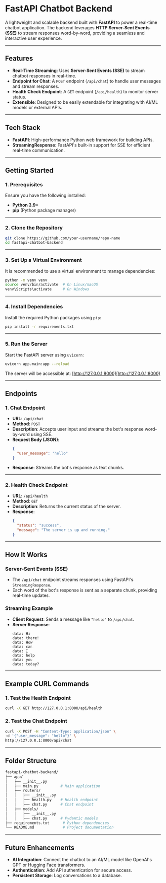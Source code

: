 
# **FastAPI Chatbot Backend**

A lightweight and scalable backend built with **FastAPI** to power a real-time chatbot application. The backend leverages **HTTP Server-Sent Events (SSE)** to stream responses word-by-word, providing a seamless and interactive user experience.

---

## **Features**
- **Real-Time Streaming**: Uses **Server-Sent Events (SSE)** to stream chatbot responses in real-time.
- **Endpoint for Chat**: A `POST` endpoint (`/api/chat`) to handle user messages and stream responses.
- **Health Check Endpoint**: A `GET` endpoint (`/api/health`) to monitor server status.
- **Extensible**: Designed to be easily extendable for integrating with AI/ML models or external APIs.

---

## **Tech Stack**
- **FastAPI**: High-performance Python web framework for building APIs.
- **StreamingResponse**: FastAPI's built-in support for SSE for efficient real-time communication.

---

## **Getting Started**

### **1. Prerequisites**
Ensure you have the following installed:
- **Python 3.9+**
- **pip** (Python package manager)

---

### **2. Clone the Repository**
```bash
git clone https://github.com/your-username/repo-name
cd fastapi-chatbot-backend
```

---

### **3. Set Up a Virtual Environment**
It is recommended to use a virtual environment to manage dependencies:

```bash
python -m venv venv
source venv/bin/activate  # On Linux/macOS
venv\Scripts\activate     # On Windows
```

---

### **4. Install Dependencies**
Install the required Python packages using `pip`:

```bash
pip install -r requirements.txt
```

---

### **5. Run the Server**
Start the FastAPI server using `uvicorn`:

```bash
uvicorn app.main:app --reload
```

The server will be accessible at: [http://127.0.0.1:8000](http://127.0.0.1:8000)

---

## **Endpoints**

### **1. Chat Endpoint**
- **URL**: `/api/chat`
- **Method**: `POST`
- **Description**: Accepts user input and streams the bot's response word-by-word using SSE.
- **Request Body (JSON)**:
  ```json
  {
    "user_message": "hello"
  }
  ```
- **Response**: Streams the bot's response as text chunks.

---

### **2. Health Check Endpoint**
- **URL**: `/api/health`
- **Method**: `GET`
- **Description**: Returns the current status of the server.
- **Response**:
  ```json
  {
    "status": "success",
    "message": "The server is up and running."
  }
  ```

---

## **How It Works**

### **Server-Sent Events (SSE)**
- The `/api/chat` endpoint streams responses using FastAPI's `StreamingResponse`.
- Each word of the bot's response is sent as a separate chunk, providing real-time updates.

### **Streaming Example**
- **Client Request**: Sends a message like `"hello"` to `/api/chat`.
- **Server Response**:
  ```
  data: Hi
  data: there!
  data: How
  data: can
  data: I
  data: help
  data: you
  data: today?
  ```

---

## **Example CURL Commands**

### **1. Test the Health Endpoint**
```bash
curl -X GET http://127.0.0.1:8000/api/health
```

### **2. Test the Chat Endpoint**
```bash
curl -X POST -H "Content-Type: application/json" \
-d '{"user_message": "hello"}' \
http://127.0.0.1:8000/api/chat
```

---

## **Folder Structure**
```bash
fastapi-chatbot-backend/
├── app/
│   ├── __init__.py
│   ├── main.py          # Main application
│   ├── routers/
│   │   ├── __init__.py
│   │   ├── health.py    # Health endpoint
│   │   ├── chat.py      # Chat endpoint
│   ├── models/
│   │   ├── __init__.py
│   │   ├── chat.py      # Pydantic models
├── requirements.txt      # Python dependencies
└── README.md             # Project documentation
```

---

## **Future Enhancements**
- **AI Integration**: Connect the chatbot to an AI/ML model like OpenAI's GPT or Hugging Face transformers.
- **Authentication**: Add API authentication for secure access.
- **Persistent Storage**: Log conversations to a database.
